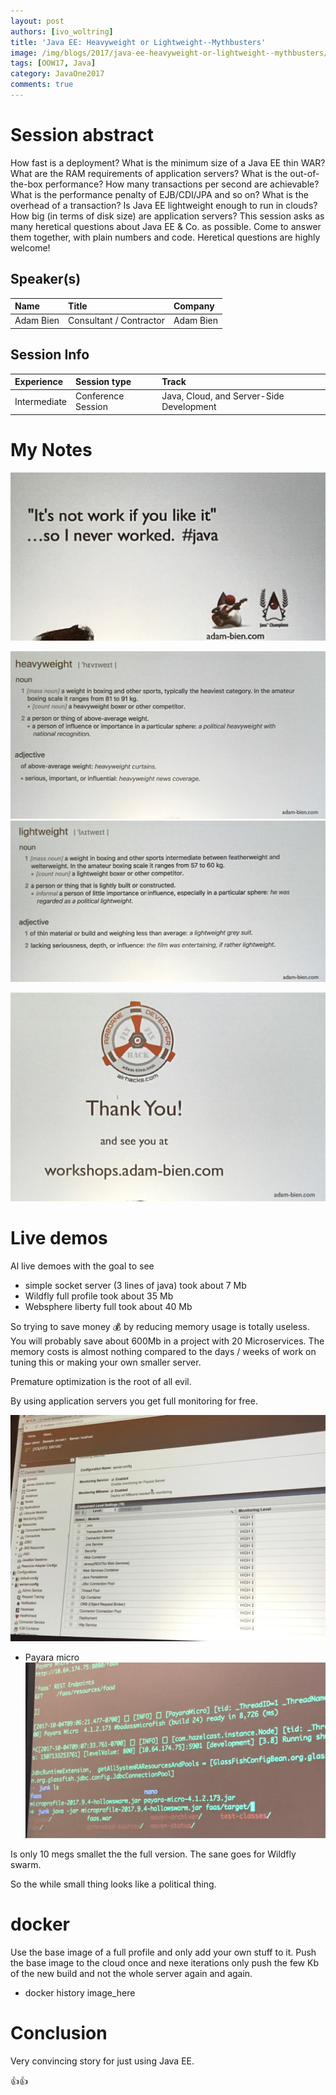 ```yaml
---
layout: post
authors: [ivo_woltring]
title: 'Java EE: Heavyweight or Lightweight--Mythbusters'
image: /img/blogs/2017/java-ee-heavyweight-or-lightweight--mythbusters/CON5578__java-ee-heavyweight-or-lightweight--mythbusters.jpg
tags: [OOW17, Java]
category: JavaOne2017
comments: true
---
```



# Session abstract

How fast is a deployment? What is the minimum size of a Java EE thin WAR? What are the RAM requirements of application servers? What is the out-of-the-box performance? How many transactions per second are achievable? What is the performance penalty of EJB/CDI/JPA and so on? What is the overhead of a transaction? Is Java EE lightweight enough to run in clouds? How big (in terms of disk size) are application servers? This session asks as many heretical questions about Java EE &amp; Co. as possible. Come to answer them together, with plain numbers and code. Heretical questions are highly welcome!
<!--more-->
## Speaker(s)

|Name|Title|Company|
|:---|:---|:---|
|Adam Bien|Consultant / Contractor|Adam Bien|


## Session Info

| Experience | Session type | Track  |
|:-----------|:-------------|:-------|
| Intermediate | Conference Session | Java, Cloud, and Server-Side Development |

# My Notes

![java-ee-heavyweight-or-lightweight--mythbusters](/img/blogs/2017/java-ee-heavyweight-or-lightweight--mythbusters/CON5578__java-ee-heavyweight-or-lightweight--mythbusters.jpg)

![java-ee-heavyweight-or-lightweight--mythbusters](/img/blogs/2017/java-ee-heavyweight-or-lightweight--mythbusters/CON5578__java-ee-heavyweight-or-lightweight--mythbusters_1.jpg)
![java-ee-heavyweight-or-lightweight--mythbusters](/img/blogs/2017/java-ee-heavyweight-or-lightweight--mythbusters/CON5578__java-ee-heavyweight-or-lightweight--mythbusters_2.jpg)

![java-ee-heavyweight-or-lightweight--mythbusters](/img/blogs/2017/java-ee-heavyweight-or-lightweight--mythbusters/CON5578__java-ee-heavyweight-or-lightweight--mythbusters_3.jpg)

# Live demos

Al live demoes with the goal to see

* simple socket server (3 lines of java) took about 7 Mb
* Wildfly full profile took about 35 Mb
* Websphere liberty full took about 40 Mb

So trying to save money 💰 by reducing memory usage is totally useless. You will probably save about 600Mb in a project with 20 Microservices. The memory costs is almost nothing compared to the days / weeks of work on tuning this or making your own smaller server. 

Premature optimization is the root of all evil. 

By using application servers you get full monitoring for free. 

![java-ee-heavyweight-or-lightweight--mythbusters](/img/blogs/2017/java-ee-heavyweight-or-lightweight--mythbusters/CON5578__java-ee-heavyweight-or-lightweight--mythbusters_4.jpg)

* Payara micro
![java-ee-heavyweight-or-lightweight--mythbusters](/img/blogs/2017/java-ee-heavyweight-or-lightweight--mythbusters/CON5578__java-ee-heavyweight-or-lightweight--mythbusters_5.jpg)

Is only 10 megs smallet the the full version.  The sane goes for Wildfly swarm. 

So the while small thing looks like a political thing. 

# docker

Use the base image of a full profile and only add your own stuff to it. Push the base image to the cloud once and nexe iterations only push the few Kb of the new build and not the whole server again and again. 

* docker history image_here

# Conclusion
Very convincing story for just using Java EE. 

👍👍
        
